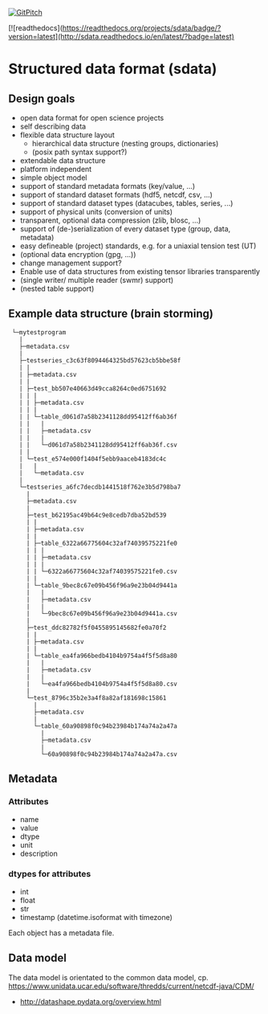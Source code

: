 [![GitPitch](https://gitpitch.com/assets/badge.svg)](https://gitpitch.com/lepy/sdata/master?grs=github&t=beige)

[![readthedocs](https://readthedocs.org/projects/sdata/badge/?version=latest](http://sdata.readthedocs.io/en/latest/?badge=latest)

# Structured data format (sdata)

## Design goals

* open data format for open science projects
* self describing data
* flexible data structure layout
    * hierarchical data structure (nesting groups, dictionaries)
    * (posix path syntax support?)
* extendable data structure
* platform independent
* simple object model
* support of standard metadata formats (key/value, ...)
* support of standard dataset formats (hdf5, netcdf, csv, ...)
* support of standard dataset types (datacubes, tables, series, ...)
* support of physical units (conversion of units)
* transparent, optional data compression (zlib, blosc, ...)
* support of (de-)serialization of every dataset type (group, data, metadata)
* easy defineable (project) standards, e.g. for a uniaxial tension test (UT)
* (optional data encryption (gpg, ...))
* change management support?
* Enable use of data structures from existing tensor libraries transparently
* (single writer/ multiple reader (swmr) support)
* (nested table support)

## Example data structure (brain storming)

```
 └─mytestprogram
   |
   ├─metadata.csv
   |
   ├─testseries_c3c63f8094464325bd57623cb5bbe58f
   | |
   | ├─metadata.csv
   | |
   | ├─test_bb507e40663d49cca8264c0ed6751692
   | | |
   | | ├─metadata.csv
   | | |
   | | └─table_d061d7a58b2341128dd95412ff6ab36f
   | |   |
   | |   ├─metadata.csv
   | |   |
   | |   └─d061d7a58b2341128dd95412ff6ab36f.csv
   | |
   | └─test_e574e000f1404f5ebb9aaceb4183dc4c
   |   |
   |   └─metadata.csv
   |
   └─testseries_a6fc7decdb1441518f762e3b5d798ba7
     |
     ├─metadata.csv
     |
     ├─test_b62195ac49b64c9e8cedb7dba52bd539
     | |
     | ├─metadata.csv
     | |
     | ├─table_6322a66775604c32af74039575221fe0
     | | |
     | | ├─metadata.csv
     | | |
     | | └─6322a66775604c32af74039575221fe0.csv
     | |
     | └─table_9bec8c67e09b456f96a9e23b04d9441a
     |   |
     |   ├─metadata.csv
     |   |
     |   └─9bec8c67e09b456f96a9e23b04d9441a.csv
     |
     ├─test_ddc82782f5f0455895145682fe0a70f2
     | |
     | ├─metadata.csv
     | |
     | └─table_ea4fa966bedb4104b9754a4f5f5d8a80
     |   |
     |   ├─metadata.csv
     |   |
     |   └─ea4fa966bedb4104b9754a4f5f5d8a80.csv
     |
     └─test_8796c35b2e3a4f8a82af181698c15861
       |
       ├─metadata.csv
       |
       └─table_60a90898f0c94b23984b174a74a2a47a
         |
         ├─metadata.csv
         |
         └─60a90898f0c94b23984b174a74a2a47a.csv

```

## Metadata

### Attributes

* name
* value
* dtype
* unit
* description

### dtypes for attributes

* int
* float
* str
* timestamp (datetime.isoformat with timezone)




Each object has a metadata file.

## Data model

The data model is orientated to the common data model, cp. https://www.unidata.ucar.edu/software/thredds/current/netcdf-java/CDM/

* http://datashape.pydata.org/overview.html
